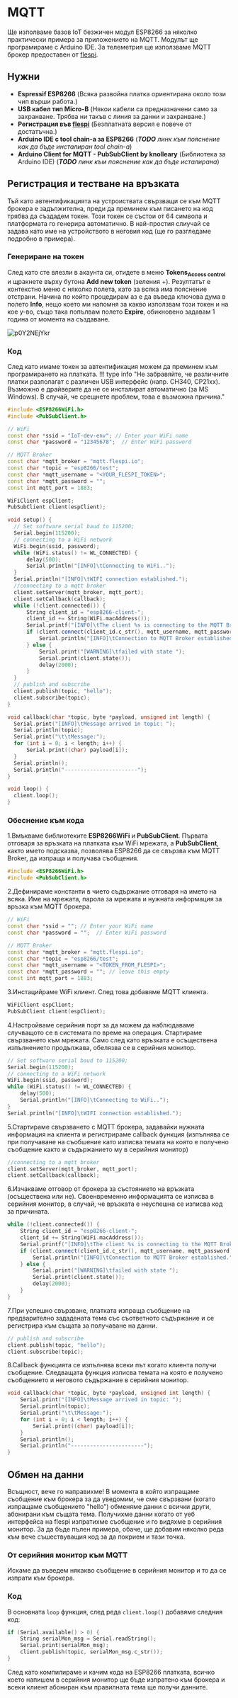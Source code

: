 # MQTT
<!-- ## История
## Основни характеристики
## Приложение -->
Ще изполваме базов IoT безжичен модул ESP8266 за няколко практически примера за приложението на MQTT.
Модулът ще програмираме с Arduino IDE. За телеметрия ще използваме MQTT брокер предоставен от [flespi](https://flespi.com/mqtt-broker).


## Нужни
- **Espressif ESP8266** (Всяка развойна платка ориентирана около този чип върши работа.)
- **USB кабел тип Micro-B** (Някои кабели са предназначени само за захранване. Трябва ни такъв с линия за данни и захранване.)
- **Регистрация във [flespi](https://flespi.com/mqtt-broker)** (Безплатната версия е повече от достатъчна.)
- **Arduino IDE с tool chain-а за ESP8266** (_**TODO** линк към пояснение как да бъде инсталиран tool chain-а_)
- **Arduino Client for MQTT - PubSubClient by knolleary** (Библиотека за Arduino IDE) (_**TODO** линк към пояснение как да бъде исталирана_)


## Регистрация и тестване на връзката
Тъй като автентификацията на устроиствата свързващи се към MQTT брокера е задължителна, преди да преминем към писането на код трябва да създадем токен. Този токен се състои от 64 символа и платформата го генерира автоматично. В най-простия слиучай се задава като име на устройството в неговия код (ще го разгледаме подробно в примера).

### Генериране на токен
След като сте влезли в акаунта си, отидете в меню **Tokens<sub>Access control</sub>** и щракнете върху бутона **Add new token** (зеления +). Резултатът е контекстно меню с няколко полета, като за всяка има пояснение отстрани. Начина по който процедирам аз е да въведа ключова дума в полето **Info**, нещо което ми напомня за какво използвам този токен и на кое у-во, също така попълвам полето **Expire**, обикновено задавам 1 година от момента на създаване.

![p0Y2NEjYkr](https://user-images.githubusercontent.com/47386361/147873092-0450b9fc-0fd5-49cd-9896-8dd0a30c9c84.gif)

### Код
След като имаме токен за автентификация можем да преминем към програмирането на платката.
!!! type info "Не забравяйте, че различните платки разполагат с различен USB интерфейс (напр. CH340, CP21xx). Възможно е драйверите да не се инсталират автоматично (за MS Windows). В случай, че срещнете проблем, това е възможна причина."

```c++
#include <ESP8266WiFi.h>
#include <PubSubClient.h>

// WiFi
const char *ssid = "IoT-dev-env"; // Enter your WiFi name
const char *password = "12345678";  // Enter WiFi password

// MQTT Broker
const char *mqtt_broker = "mqtt.flespi.io";
const char *topic = "esp8266/test";
const char *mqtt_username = "<YOUR_FLESPI_TOKEN>";
const char *mqtt_password = "";
const int mqtt_port = 1883;

WiFiClient espClient;
PubSubClient client(espClient);

void setup() {
  // Set software serial baud to 115200;
  Serial.begin(115200);
  // connecting to a WiFi network
  WiFi.begin(ssid, password);
  while (WiFi.status() != WL_CONNECTED) {
      delay(500);
      Serial.println("[INFO]\tConnecting to WiFi..");
  }
  Serial.println("[INFO]\tWIFI connection established.");
  //connecting to a mqtt broker
  client.setServer(mqtt_broker, mqtt_port);
  client.setCallback(callback);
  while (!client.connected()) {
      String client_id = "esp8266-client-";
      client_id += String(WiFi.macAddress());
      Serial.printf("[INFO]\tThe client %s is connecting to the MQTT Broker . . .\n", client_id.c_str());
      if (client.connect(client_id.c_str(), mqtt_username, mqtt_password)) {
          Serial.println("[INFO]\tConnection to MQTT Broker established.");
      } else {
          Serial.print("[WARNING]\tfailed with state ");
          Serial.print(client.state());
          delay(2000);
      }
  }
  // publish and subscribe
  client.publish(topic, "hello");
  client.subscribe(topic);
}

void callback(char *topic, byte *payload, unsigned int length) {
  Serial.print("[INFO]\tMessage arrived in topic: ");
  Serial.println(topic);
  Serial.print("\t\tMessage:");
  for (int i = 0; i < length; i++) {
      Serial.print((char) payload[i]);
  }
  Serial.println();
  Serial.println("-----------------------");
}

void loop() {
  client.loop();
}
```

### Обеснение към кода

1.Вмъкваме библиотеките **ESP8266WiFi** и **PubSubClient**. Първата отговаря за връзката на платката към WiFi мрежата, а **PubSubClient**, както името подсказва, позволява ESP8266 да се свързва към MQTT Broker, да изпраща и получава съобщения.

```c++
#include <ESP8266WiFi.h>
#include <PubSubClient.h>
```

2.Дефинираме константи в чието съдържание отговаря на името на всяка. Име на мрежата, парола за мрежата и нужната информация за връзка към MQTT брокера.

```c++
// WiFi
const char *ssid = ""; // Enter your WiFi name
const char *password = "";  // Enter WiFi password

// MQTT Broker
const char *mqtt_broker = "mqtt.flespi.io";
const char *topic = "esp8266/test";
const char *mqtt_username = "<TOKEN_FROM_FLESPI>";
const char *mqtt_password = ""; // leave this empty
const int mqtt_port = 1883;
```

3.Инстацийраме WiFi клиент. След това добавяме MQTT клиента.
```c++
WiFiClient espClient;
PubSubClient client(espClient);
```

4.Настройваме серийния порт за да можем да наблюдаваме случващото се в системата по време на операция. Стартираме свързването към мрежата. Само след като връзката е осъществена изпълнението продължава, обелязва се в серийния монитор.
```c++
// Set software serial baud to 115200;
Serial.begin(115200);
// connecting to a WiFi network
WiFi.begin(ssid, password);
while (WiFi.status() != WL_CONNECTED) {
	delay(500);
	Serial.println("[INFO]\tConnecting to WiFi..");
}
Serial.println("[INFO]\tWIFI connection established.");
```

5.Стартираме свързването с MQTT брокера, задавайки нужната информация на клиента и регистрираме callback функция (изпълнява се при получаване на съобшение като изписва темата на която е получено съобщение както и съдържанието му в серийния монитор)
```c++
//connecting to a mqtt broker
client.setServer(mqtt_broker, mqtt_port);
client.setCallback(callback);
```

6.Изчакваме отговор от брокера за състоянието на връзката (осъществена или не). Своенвременно информацията се изписва в серийния монитор, в случай, че връзката е неуспешна се изписва код за причината.
```c++
while (!client.connected()) {
	String client_id = "esp8266-client-";
	client_id += String(WiFi.macAddress());
	Serial.printf("[INFO]\tThe client %s is connecting to the MQTT Broker . . .\n", client_id.c_str());
	if (client.connect(client_id.c_str(), mqtt_username, mqtt_password)) {
		Serial.println("[INFO]\tConnection to MQTT Broker established.");
	} else {
		Serial.print("[WARNING]\tfailed with state ");
		Serial.print(client.state());
		delay(2000);
	}
}
```

7.При успешно свързване, платката изпраща съобщение на предварително зададената тема със съответното съдържание и се регистрира към същата за получаване на данни.
```c++
// publish and subscribe
client.publish(topic, "hello");
client.subscribe(topic);
```

8.Callback функцията се изпълнява всеки път когато клиента получи съобщение. Следващата функция изписва темата на която е получено съобщението и неговото съдържание в серийния монитор.
```c++
void callback(char *topic, byte *payload, unsigned int length) {
	Serial.print("[INFO]\tMessage arrived in topic: ");
	Serial.println(topic);
	Serial.print("\t\tMessage:");
	for (int i = 0; i < length; i++) {
		Serial.print((char) payload[i]);
	}
	Serial.println();
	Serial.println("-----------------------");
}
```


## Обмен на данни
Всъщност, вече го направихме! В момента в който изпращаме съобщение към брокера за да уведомим, че сме свързвани (когато изпращаме съобщението "hello") обменяме данни с всички други, абонирани към същата тема. Получихме данни когато от уеб интерфейса на flespi изпратихме съобщение и го видяхме в серийния монитор.
За да бъде пълен примера, обаче, ще добавим няколко реда към вече съшествуващия код за да покрием и тази точка.


### От серийния монитор към MQTT
Искаме да въведем някакво съобщение в серийния монитор и то да се изпрати към брокера.

### Код
В основната `loop` функция, след реда `client.loop()` добавяме следния код:

```c++
if (Serial.available() > 0) {
	String serialMon_msg = Serial.readString();
	Serial.print(serialMon_msg);
	client.publish(topic, serialMon_msg.c_str());
}
```
След като компилираме и качим кода на ESP8266 платката, всичко което напишем в серийния монитор ще бъде изпратено към брокера и всеки клиент абониран към правилната тема ще получи данните.
